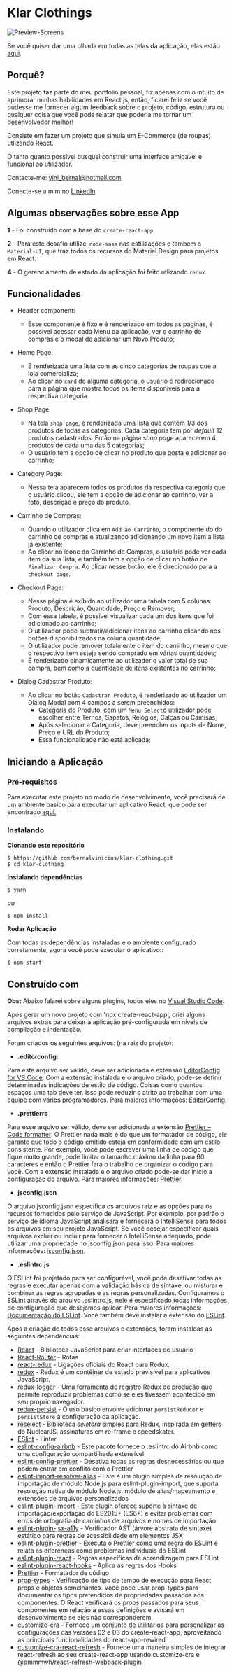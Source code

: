 # Klar Clothings

![Preview-Screens](https://raw.githubusercontent.com/bernalvinicius/klar-clothing/master/src/assets/images/klar.png)

Se você quiser dar uma olhada em todas as telas da aplicação, elas estão [aqui](https://klar-klothing.netlify.app/).

## Porquê?

Este projeto faz parte do meu portfólio pessoal, fiz apenas com o intuito de aprimorar minhas habilidades em React.js, então, ficarei feliz se você pudesse me fornecer algum feedback sobre o projeto, código, estrutura ou qualquer coisa que você pode relatar que poderia me tornar um desenvolvedor melhor!


Consiste em fazer um projeto que simula um E-Commerce (de roupas) utlizando React.


O tanto quanto possível busquei construir uma interface amigável e funcional ao utilizador.


Contacte-me: vini_bernal@hotmail.com


Conecte-se a mim no [LinkedIn](https://www.linkedin.com/in/vin%C3%ADcius-bernal-19254027/)

## Algumas observações sobre esse App

**1** - Foi construído com a base do `create-react-app`.

**2** - Para este desafio utilizei `node-sass` nas estilizações e também o `Material-UI`, que traz todos os recursos do Material Design para projetos em React.

**4** - O gerenciamento de estado da aplicação foi feito utlizando `redux`.

## Funcionalidades

- Header component:

  - Esse componente é fixo e é renderizado em todos as páginas, é possível acessar cada Menu da aplicação, ver o carrinho de compras e o modal de adicionar um Novo Produto;

- Home Page:

  - É renderizada uma lista com as cinco categorias de roupas que a loja comercializa;
  - Ao clicar no `card` de alguma categoria, o usuário é redirecionado para a página que mostra todos os items disponíveis para a respectiva categoria.

- Shop Page:

  - Na tela `shop page`, é renderizada uma lista que contém 1/3 dos produtos de todas as categorias. Cada categoria tem por _default_ 12 produtos cadastrados. Então na página _shop page_ aparecerem 4 produtos de cada uma das 5 categorias;
  - O usuário tem a opção de clicar no produto que gosta e adicionar ao carrinho;

- Category Page:

  - Nessa tela aparecem todos os produtos da respectiva categoria que o usuário clicou, ele tem a opção de adicionar ao carrinho, ver a foto, descrição e preço do produto.

- Carrinho de Compras:

  - Quando o utilizador clica em `Add ao Carrinho`, o componente do do carrinho de compras é atualizando adicionando um novo item a lista já existente;
  - Ao clicar no ícone do Carrinho de Compras, o usuário pode ver cada item da sua lista, e também tem a opção de clicar no botão de `Finalizar Compra`. Ao clicar nesse botão, ele é direcionado para a `checkout page`.

- Checkout Page:

  - Nessa página é exibido ao utilizador uma tabela com 5 colunas: Produto, Descrição, Quantidade, Preço e Remover;
  - Com essa tabela, é possível visualizar cada um dos itens que foi adicionado ao carrinho;
  - O utilizador pode subtratir/adicionar itens ao carrinho clicando nos botões disponibilizados na coluna quantidade;
  - O utilizador pode remover totalmente o item do carrinho, mesmo que o respectivo item esteja sendo comprado em várias quantidades;
  - É renderizado dinamicamente ao utilizador o valor total de sua compra, bem como a quantidade de itens existentes no carrinho;

- Dialog Cadastrar Produto:
  - Ao clicar no botão `Cadastrar Produto`, é renderizado ao utilizador um Dialog Modal com 4 campos a serem preenchidos:
    - Categoria do Produto, com um `Menu Select`o utilizador pode escolher entre Ternos, Sapatos, Relógios, Calças ou Camisas;
    - Após selecionar a Categoria, deve preencher os inputs de Nome, Preço e URL do Produto;
    - Essa funcionalidade não está aplicada;

## Iniciando a Aplicação

### Pré-requisitos

Para executar este projeto no modo de desenvolvimento, você precisará de um ambiente básico para executar um aplicativo React, que pode ser encontrado [aqui.](https://reactjs.org/docs/getting-started.html)

### Instalando

**Clonando este repositório**

```
$ https://github.com/bernalvinicius/klar-clothing.git
$ cd klar-clothing
```

**Instalando dependências**

```
$ yarn
```

_ou_

```
$ npm install
```

**Rodar Aplicação**

Com todas as dependências instaladas e o ambiente configurado corretamente, agora você pode executar o aplicativo::

```
$ npm start
```

## Construído com

**Obs:** Abaixo falarei sobre alguns plugins, todos eles no [Visual Studio Code](https://code.visualstudio.com/).

Após gerar um novo projeto com 'npx create-react-app', criei alguns arquivos extras para deixar a aplicação pré-configurada em níveis de compilação e indentação.

Foram criados os seguintes arquivos: (na raiz do projeto):

- **.editorconfig:**

Para este arquivo ser válido, deve ser adicionada e extensão [EditorConfig for VS Code](https://marketplace.visualstudio.com/items?itemName=EditorConfig.EditorConfig). Com a extensão instalada e o arquivo criado, pode-se definir determinadas indicações de estilo de código. Coisas como quantos espaços uma tab deve ter. Isso pode reduzir o atrito ao trabalhar com uma equipe com vários programadores. Para maiores informações: [EditorConfig](https://editorconfig.org/).

- **.prettierrc**

Para esse arquivo ser válido, deve ser adicionada a extensão [Prettier – Code formatter](https://prettier.io/). O Prettier nada mais é do que um formatador de código, ele garante que todo o código emitido esteja em conformidade com um estilo consistente. Por exemplo, você pode escrever uma linha de código que fique muito grande, pode limitar o tamanho máximo da linha para 60 caracteres e então o Prettier fará o trabalho de organizar o código para você. Com a extensão instalada e o arquivo criado pode-se dar início a configuração do arquivo. Para maiores informações: [Prettier](https://prettier.io/).

- **jsconfig.json**

O arquivo jsconfig.json especifica os arquivos raiz e as opções para os recursos fornecidos pelo serviço de JavaScript. Por exemplo, por padrão o serviço de idioma JavaScript analisará e fornecerá o IntelliSense para todos os arquivos em seu projeto JavaScript. Se você desejar especificar quais arquivos excluir ou incluir para fornecer o IntelliSense adequado, pode utilizar uma propriedade no jsconfig.json para isso. Para maiores informações: [jsconfig.json](https://code.visualstudio.com/docs/languages/jsconfig).

- **.eslintrc.js**

O ESLint foi projetado para ser configurável, você pode desativar todas as regras e executar apenas com a validação básica de sintaxe, ou misturar e combinar as regras agrupadas e as regras personalizadas. Configuramos o ESLint através do arquivo .eslintrc.js, nele é especificado todas informações de configuração que desejamos aplicar. Para maiores informações: [Documentação do ESLint](https://eslint.org/docs/user-guide/configuring). Você também deve instalar a extensão do [ESLint](https://marketplace.visualstudio.com/items?itemName=dbaeumer.vscode-eslint).

Após a criação de todos esse arquivos e extensões, foram instaldas as seguintes dependências:

- [React](https://reactjs.org/) - Biblioteca JavaScript para criar interfaces de usuário
- [React-Router](https://reactrouter.com/) - Rotas
- [react-redux](https://github.com/reduxjs/react-redux) - Ligações oficiais do React para Redux.
- [redux](https://redux.js.org/) - Redux é um contêiner de estado previsível para aplicativos JavaScript.
- [redux-logger](https://github.com/LogRocket/redux-logger#readme) - Uma ferramenta de registro Redux de produção que permite reproduzir problemas como se eles tivessem acontecido em seu próprio navegador.
- [redux-persist](https://github.com/rt2zz/redux-persist#readme) - O uso básico envolve adicionar `persistReducer` e `persistStore` à configuração da aplicação.
- [reselect](https://github.com/reduxjs/reselect#readme) - Biblioteca _seletora_ simples para Redux, inspirada em getters do NuclearJS, assinaturas em re-frame e speedskater.
- [ESlint](https://eslint.org/) - Linter
- [eslint-config-airbnb](https://github.com/airbnb/javascript) - Este pacote fornece o .eslintrc do Airbnb como uma configuração compartilhada extensível
- [eslint-config-prettier](https://github.com/prettier/eslint-config-prettier#readme) - Desativa todas as regras desnecessárias ou que podem entrar em conflito com o Prettier
- [eslint-import-resolver-alias](https://github.com/johvin/eslint-import-resolver-alias#readme) - Este é um plugin simples de resolução de importação de módulo Node.js para eslint-plugin-import, que suporta resolução nativa de módulo Node.js, módulo de alias/mapeamento e extensões de arquivos personalizados
- [eslint-plugin-import](https://github.com/benmosher/eslint-plugin-import) - Este plugin oferece suporte à sintaxe de importação/exportação do ES2015+ (ES6+) e evitar problemas com erros de ortografia de caminhos de arquivos e nomes de importação
- [eslint-plugin-jsx-a11y](https://github.com/jsx-eslint/eslint-plugin-jsx-a11y#readme) - Verificador AST (árvore abstrata de sintaxe) estático para regras de acessibilidade em elementos JSX
- [eslint-plugin-prettier](https://github.com/prettier/eslint-plugin-prettier#readme) - Executa o Prettier como uma regra do ESLint e relata as diferenças como problemas individuais do ESLint
- [eslint-plugin-react](https://github.com/yannickcr/eslint-plugin-react) - Regras específicas de aprendizagem para ESLint
- [eslint-plugin-react-hooks](https://github.com/facebook/react) - Aplica as regras dos Hooks
- [Prettier](https://github.com/prettier/prettier) - Formatador de código
- [prop-types](https://github.com/facebook/prop-types) - Verificação de tipo de tempo de execução para React props e objetos semelhantes. Você pode usar prop-types para documentar os tipos pretendidos de propriedades passados aos componentes. O React verificará os props passados para seus componentes em relação a essas definições e avisará em desenvolvimento se eles não corresponderem
- [customize-cra](https://github.com/arackaf/customize-cra#readme) - Fornece um conjunto de utilitários para personalizar as configurações das versões 02 e 03 do create-react-app, aproveitando as principais funcionalidades do react-app-rewired
- [customize-cra-react-refresh](https://github.com/esetnik/customize-cra-react-refresh#readme) - Fornece uma maneira simples de integrar react-refresh ao seu create-react-app usando customize-cra e @pmmmwh/react-refresh-webpack-plugin
